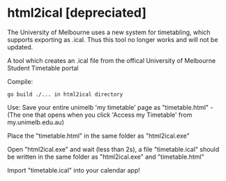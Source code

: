 # html2ical [depreciated]
The University of Melbourne uses a new system for timetabling, which supports exporting as .ical. Thus this tool no longer works and will not be updated.

A tool which creates an .ical file from the offical University of Melbourne Student Timetable portal

Compile:
    
    go build ./... in html2ical directory

Use:  Save your entire unimelb 'my timetable' page as "timetable.html" - (The one that opens when you click 'Access my Timetable' from my.unimelb.edu.au)

Place the "timetable.html" in the same folder as "html2ical.exe"

Open "html2ical.exe" and wait (less than 2s), a file "timetable.ical" should be written in the same folder as "html2ical.exe" and "timetable.html"

Import "timetable.ical" into your calendar app!

